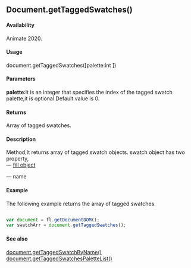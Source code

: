 ## Document.getTaggedSwatches()

#### Availability

Animate 2020.

#### Usage

document.getTaggedSwatches([palette:int ])

#### Parameters

**palette**:It is an integer that specifies the index of the tagged swatch palette,it is optional.Default value is 0.

#### Returns

Array of tagged swatches.

#### Description

Method;It returns array of tagged swatch objects.
swatch object has two property,   
— [fill object](../Fill_object/fill_summary.md)

— name


#### Example
The following example returns the array of tagged swatches.

```javascript

var document = fl.getDocumentDOM();
var swatchArr = document.getTaggedSwatches();

```
#### See also

[document.getTaggedSwatchByName()](../Document_object/docu6062.md)
[document.getTaggedSwatchesPaletteList()](../Document_object/docu6063.md)
